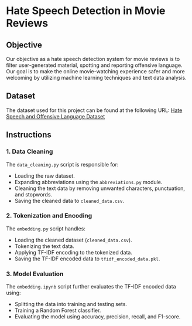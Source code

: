 # Hate Speech Detection in Movie Reviews

## Objective

Our objective as a hate speech detection system for movie reviews is to filter user-generated material, spotting and reporting offensive language. Our goal is to make the online movie-watching experience safer and more welcoming by utilizing machine learning techniques and text data analysis.

## Dataset

The dataset used for this project can be found at the following URL:
[Hate Speech and Offensive Language Dataset](https://github.com/t-davidson/hate-speech-and-offensive-language/blob/master/data/labeled_data.csv)

## Instructions

### 1. Data Cleaning
The `data_cleaning.py` script is responsible for:
- Loading the raw dataset.
- Expanding abbreviations using the `abbreviations.py` module.
- Cleaning the text data by removing unwanted characters, punctuation, and stopwords.
- Saving the cleaned data to `cleaned_data.csv`.

### 2. Tokenization and Encoding
The `embedding.py` script handles:
- Loading the cleaned dataset (`cleaned_data.csv`).
- Tokenizing the text data.
- Applying TF-IDF encoding to the tokenized data.
- Saving the TF-IDF encoded data to `tfidf_encoded_data.pkl`.

### 3. Model Evaluation
The `embedding.ipynb` script further evaluates the TF-IDF encoded data using:
- Splitting the data into training and testing sets.
- Training a Random Forest classifier.
- Evaluating the model using accuracy, precision, recall, and F1-score.
